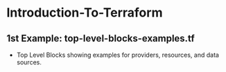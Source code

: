 # Introduction-To-Terraform

## 1st Example: top-level-blocks-examples.tf
- Top Level Blocks showing examples for providers, resources, and data sources.
